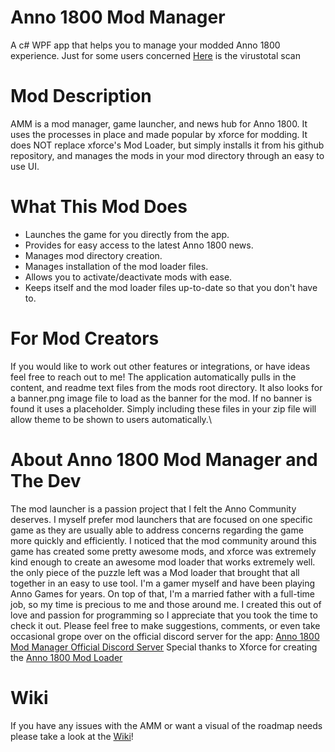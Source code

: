 # Anno 1800 Mod Manager
A c# WPF app that helps you to manage your modded Anno 1800 experience.
Just for some users concerned [Here](https://www.virustotal.com/gui/file/d3792a82721546f7b4b32838210bbb9ddd9930a611b60754f155cd6428b195e4/detection) is the virustotal scan
# Mod Description
AMM is a mod manager, game launcher, and news hub for Anno 1800. It uses the processes in place and made popular by xforce for modding. It does NOT replace xforce's Mod Loader, but simply installs it from his github repository, and manages the mods in your mod directory through an easy to use UI.
# What This Mod Does
- Launches the game for you directly from the app.
- Provides for easy access to the latest Anno 1800 news.
- Manages mod directory creation.
- Manages installation of the mod loader files.
- Allows you to activate/deactivate mods with ease.
- Keeps itself and the mod loader files up-to-date so that you don't have to.
# For Mod Creators
If you would like to work out other features or integrations, or have ideas feel free to reach out to me! The application automatically pulls in the content, and readme text files from the mods root directory. It also looks for a banner.png image file to load as the banner for the mod. If no banner is found it uses a placeholder. Simply including these files in your zip file will allow theme to be shown to users automatically.\
# About Anno 1800 Mod Manager and The Dev
The mod launcher is a passion project that I felt the Anno Community deserves. I myself prefer mod launchers that are focused on one specific game as they are usually able to address concerns regarding the game more quickly and efficiently. I noticed that the mod community around this game has created some pretty awesome mods, and xforce was extremely kind enough to create an awesome mod loader that works extremely well. the only piece of the puzzle left was a Mod loader that brought that all together in an easy to use tool.
I'm a gamer myself and have been playing Anno Games for years. On top of that, I'm a married father with a full-time job, so my time is precious to me and those around me. I created this out of love and passion for programming so I appreciate that you took the time to check it out. Please feel free to make suggestions, comments, or even take occasional grope over on the official discord server for the app: [Anno 1800 Mod Manager Official Discord Server](https://discord.com/invite/eZsxQXS)
Special thanks to Xforce for creating the [Anno 1800 Mod Loader](https://github.com/xforce/anno1800-mod-loader)

# Wiki
If you have any issues with the AMM or want a visual of the roadmap needs please take a look at the [Wiki](https://www.notion.so/Anno-1800-Mod-Manager-Wiki-60bbcd8ad9634c2faa225be3f1bd46d6)!
